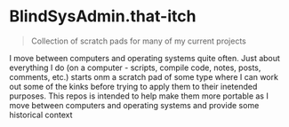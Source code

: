 # BlindSysAdmin.that-itch
> Collection of scratch pads for many of my current projects

I move between computers and operating systems quite often. Just about everything I do (on a computer - scripts, compile code, notes, posts, comments, etc.) starts onm a scratch pad of some type where I can work out some of the kinks before trying to apply them to their inetended purposes. This repos is intended to help make them more portable as I move between computers and operating systems and provide some historical context